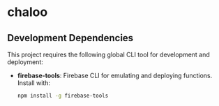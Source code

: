 # chaloo

## Development Dependencies

This project requires the following global CLI tool for development and deployment:

- **firebase-tools**: Firebase CLI for emulating and deploying functions.
	Install with:
	```bash
	npm install -g firebase-tools
	```